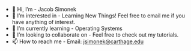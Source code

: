 - 👋 Hi, I’m - Jacob Simonek
- 👀 I’m interested in - Learning New Things! Feel free to email me if you have anything of interest.
- 🌱 I’m currently learning - Operating Systems
- 💞️ I’m looking to collaborate on - Feel free to check out my tutorials.
- 📫 How to reach me - Email: jsimonek@carthage.edu

<!---
Simoja0428/Simoja0428 is a ✨ special ✨ repository because its `README.md` (this file) appears on your GitHub profile.
You can click the Preview link to take a look at your changes.
--->

